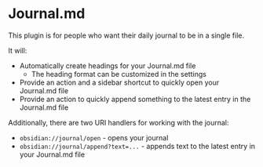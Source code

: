 # Journal.md

This plugin is for people who want their daily journal to be in a single file.

It will:

-   Automatically create headings for your Journal.md file
    -   The heading format can be customized in the settings
-   Provide an action and a sidebar shortcut to quickly open your Journal.md file
-   Provide an action to quickly append something to the latest entry in the Journal.md file

Additionally, there are two URI handlers for working with the journal:

-   `obsidian://journal/open` - opens your journal
-   `obsidian://journal/append?text=...` - appends text to the latest entry in your Journal.md file
